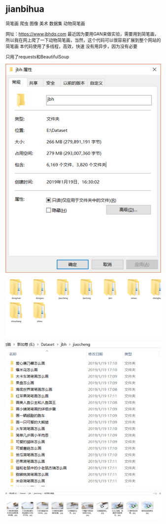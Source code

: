 # jianbihua
简笔画 爬虫 图像 美术 数据集 动物简笔画


网址：https://www.jbhdq.com
最近因为要用GAN来做实验，需要用到简笔画，所以我在网上爬了一下动物简笔画，当然，这个代码可以很容易扩展到整个网站的简笔画
本代码使用了多线程，高效，快速
没有用异步，因为没有必要

只用了requests和BeautifulSoup


![image](https://github.com/BitArtificial/jianbihua/blob/master/1.png)


![image](https://github.com/BitArtificial/jianbihua/blob/master/2.png)


![image](https://github.com/BitArtificial/jianbihua/blob/master/3.png)


![image](https://github.com/BitArtificial/jianbihua/blob/master/4.png)

